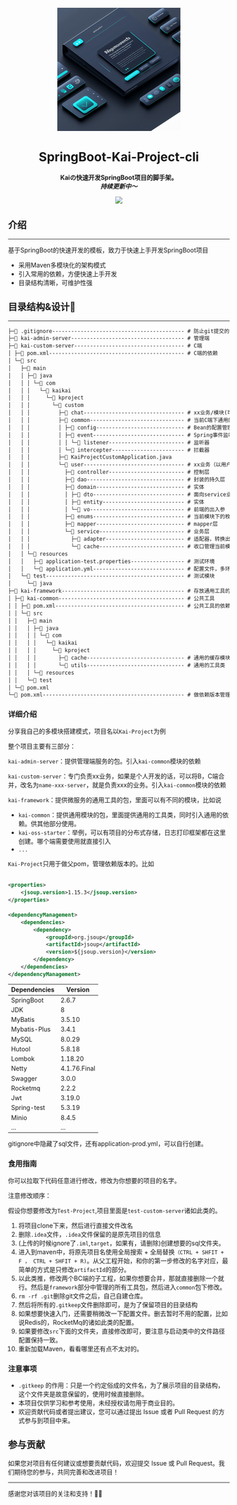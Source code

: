

<p align="center">
    <a href="" target="_blank">
      <img src="./imgs/cover.png" width="280" />
    </a>
</p>
<h1 align="center">SpringBoot-Kai-Project-cli</h1>
<p align="center"><strong>Kaiの快速开发SpringBoot项目的脚手架。<br><em>持续更新中～</em></strong></p>
<div align="center">
    <a href=""><img src="https://img.shields.io/badge/github-项目地址-yellow.svg?style=plasticr"></a></div>





## 介绍

---

基于SpringBoot的快速开发的模板，致力于快速上手开发SpringBoot项目

- 采用Maven多模块化的架构模式
- 引入常用的依赖，方便快速上手开发
- 目录结构清晰，可维护性强



## 目录结构&设计🚀

---



```txt
├─📄 .gitignore------------------------------------------ # 防止git提交的文件
├─📁 kai-admin-server------------------------------------ # 管理端
├─📁 kai-custom-server----------------------------------- # C端
│ ├─📄 pom.xml------------------------------------------- # C端的依赖
│ └─📁 src
│   ├─📁 main
│   │ ├─📁 java
│   │ │ └─📁 com
│   │ │   └─📁 kaikai
│   │ │     └─📁 kproject
│   │ │       └─📁 custom
│   │ │         ├─📁 chat-------------------------------- # xx业务/模块(可修改)
│   │ │         ├─📁 common------------------------------ # 当前C端下通用的组件
│   │ │         │ ├─📁 config---------------------------- # Bean的配置管理
│   │ │         │ ├─📁 event----------------------------- # Spring事件监听
│   │ │         │ │ └─📁 listener------------------------ # 监听器
│   │ │         │ └─📁 intercepter----------------------- # 拦截器
│   │ │         ├─📄 KaiProjectCustomApplication.java
│   │ │         └─📁 user-------------------------------- # xx业务（以用户模块为例）
│   │ │           ├─📁 controller------------------------ # 控制层
│   │ │           ├─📁 dao------------------------------- # 封装的持久层
│   │ │           ├─📁 domain---------------------------- # 实体
│   │ │           │ ├─📁 dto----------------------------- # 面向service业务处理
│   │ │           │ ├─📁 entity-------------------------- # 实体
│   │ │           │ └─📁 vo------------------------------ # 前端的出入参
│   │ │           ├─📁 enums----------------------------- # 当前模块下的枚举类
│   │ │           ├─📁 mapper---------------------------- # mapper层
│   │ │           └─📁 service--------------------------- # 业务层
│   │ │             ├─📁 adapter------------------------- # 适配器，转换出入参的
│   │ │             └─📁 cache--------------------------- # 收口管理当前模块下的缓存
│   │ └─📁 resources
│   │   ├─📄 application-test.properties----------------- # 测试环境
│   │   └─📄 application.yml----------------------------- # 配置文件，多环境配置
│   └─📁 test-------------------------------------------- # 测试模块
│     └─📁 java
├─📁 kai-framework--------------------------------------- # 存放通用工具的
│ ├─📁 kai-common---------------------------------------- # 公共工具
│ │ ├─📄 pom.xml----------------------------------------- # 公共工具的依赖
│ │ └─📁 src
│ │   ├─📁 main
│ │   │ ├─📁 java
│ │   │ │ └─📁 com
│ │   │ │   └─📁 kaikai
│ │   │ │     └─📁 kproject
│ │   │ │       ├─📁 cache------------------------------- # 通用的缓存模块
│ │   │ │       └─📁 utils------------------------------- # 通用的工具类
│ │   │ └─📁 resources
│ │   └─📁 test
│ └─📄 pom.xml
└─📄 pom.xml--------------------------------------------- # 做依赖版本管理的父工程
```



### 详细介绍

分享我自己的多模块搭建模式，项目名以`Kai-Project`为例

整个项目主要有三部分：

`kai-admin-server`：提供管理端服务的包。引入`kai-common`模块的依赖

`kai-custom-server`：专门负责xx业务，如果是个人开发的话，可以将B，C端合并，改名为`name-xxx-server`，就是负责xxx的业务。引入`kai-common`模块的依赖

`kai-framework`：提供微服务的通用工具的包，里面可以有不同的模块，比如说

- `kai-common`：提供通用模块的包，里面提供通用的工具类，同时引入通用的依赖。供其他部分使用。
- `kai-oss-starter`：举例，可以有项目的分布式存储，日志打印框架都在这里创建。哪个端需要使用就直接引入
- `...`

`Kai-Project`只用于做父pom，管理依赖版本的。比如

```xml
   
<properties>
    <jsoup.version>1.15.3</jsoup.version>
</properties>

<dependencyManagement>
    <dependencies>
        <dependency>
            <groupId>org.jsoup</groupId>
            <artifactId>jsoup</artifactId>
            <version>${jsoup.version}</version>
        </dependency>
    </dependencies>
</dependencyManagement>

```



| Dependencies | Version      |
| ------------ | ------------ |
| SpringBoot   | 2.6.7        |
| JDK          | 8            |
| MyBatis      | 3.5.10       |
| Mybatis-Plus | 3.4.1        |
| MySQL        | 8.0.29       |
| Hutool       | 5.8.18       |
| Lombok       | 1.18.20      |
| Netty        | 4.1.76.Final |
| Swagger      | 3.0.0        |
| Rocketmq     | 2.2.2        |
| Jwt          | 3.19.0       |
| Spring-test  | 5.3.19       |
| Minio        | 8.4.5        |
| ...          | ...          |

gitignore中隐藏了sql文件，还有application-prod.yml，可以自行创建。



### 食用指南

你可以拉取下代码任意进行修改，修改为你想要的项目的名字。

注意修改顺序：

假设你想要修改为`Test-Project`,项目里面是`test-custom-server`诸如此类的。

1. 将项目clone下来，然后进行直接文件改名
2. 删除`.idea`文件，`.idea`文件保留的是原先项目的信息
3. (上传的时候ignore了`.iml`,`target`，如果有，请删除)创建想要的sql文件夹。
4. 进入到maven中，将原先项目名使用全局搜索 + 全局替换`（CTRL + SHFIT + F ， CTRL + SHFIT + R)`。从父工程开始，和你的第一步修改的名字对应，最简单的方式是只修改`artifactId`的部分。
5. 以此类推，修改两个BC端的子工程，如果你想要合并，那就直接删除一个就行。然后是`framework`部分中管理的所有工具包，然后进入`common`包下修改。
6. `rm -rf .git`删除git文件之后，自己自建仓库。
7. 然后将所有的`.gitkeep`文件删除即可，是为了保留项目的目录结构
8. 如果想要快速入门，还需要稍微改一下配置文件。删去暂时不用的配置，比如说Redis的，RocketMq的诸如此类的配置。
9. 如果要修改`src`下面的文件夹，直接修改即可，要注意与启动类中的文件路径配置保持一致。
10. 重新加载Maven，看看哪里还有点不太对的。



### 注意事项

- `.gitkeep` 的作用：只是一个约定俗成的文件名，为了展示项目的目录结构，这个文件夹是故意保留的，使用时候直接删除。
- 本项目仅供学习和参考使用，未经授权请勿用于商业目的。
- 欢迎贡献代码或者提出建议，您可以通过提出 Issue 或者 Pull Request 的方式参与到项目中来。

## 参与贡献

如果您对项目有任何建议或想要贡献代码，欢迎提交 Issue 或 Pull Request。我们期待您的参与，共同完善和改进项目！

---

感谢您对该项目的关注和支持！🕵️‍♀️
